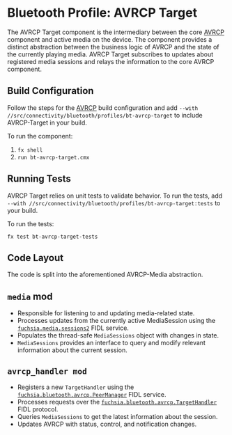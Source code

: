 # Bluetooth Profile: AVRCP Target

The AVRCP Target component is the intermediary between the core [AVRCP](https://fuchsia.googlesource.com/fuchsia/+/refs/heads/master/src/connectivity/bluetooth/profiles/bt-avrcp/) component and active media on the device. The component provides a distinct abstraction between the business logic of AVRCP and the state of the currently playing media. AVRCP Target subscribes to updates about registered media sessions and relays the information to the core AVRCP component.

## Build Configuration

Follow the steps for the [AVRCP](https://fuchsia.googlesource.com/fuchsia/+/refs/heads/master/src/connectivity/bluetooth/profiles/bt-avrcp/#build-configuration) build configuration and add `--with //src/connectivity/bluetooth/profiles/bt-avrcp-target` to include AVRCP-Target in your build.

To run the component:

1. `fx shell`
1. `run bt-avrcp-target.cmx`

## Running Tests

AVRCP Target relies on unit tests to validate behavior. To run the tests, add `--with //src/connectivity/bluetooth/profiles/bt-avrcp-target:tests` to your build.

To run the tests:
```
fx test bt-avrcp-target-tests
```

## Code Layout

The code is split into the aforementioned AVRCP-Media abstraction.

## `media` mod

* Responsible for listening to and updating media-related state.
* Processes updates from the currently active MediaSession using the [`fuchsia.media.sessions2`](https://fuchsia.googlesource.com/fuchsia/+/refs/heads/master/sdk/fidl/fuchsia.media.sessions2/) FIDL service.
* Populates the thread-safe `MediaSessions` object with changes in state.
* `MediaSessions` provides an interface to query and modify relevant information about the current session.

## `avrcp_handler mod`

* Registers a new `TargetHandler` using the [`fuchsia.bluetooth.avrcp.PeerManager`](https://fuchsia.googlesource.com/fuchsia/+/refs/heads/master/sdk/fidl/fuchsia.bluetooth.avrcp/controller.fidl) FIDL service.
* Processes requests over the [`fuchsia.bluetooth.avrcp.TargetHandler`](https://fuchsia.googlesource.com/fuchsia/+/refs/heads/master/sdk/fidl/fuchsia.bluetooth.avrcp/target.fidl) FIDL protocol.
* Queries `MediaSessions` to get the latest information about the session.
* Updates AVRCP with status, control, and notification changes.

